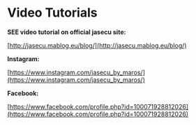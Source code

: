 # Video Tutorials

**SEE video tutorial on official jasecu site:**

 [http://jasecu.mablog.eu/blog/](http://jasecu.mablog.eu/blog/)

**Instagram:**

[https://www.instagram.com/jasecu_by_maros/](https://www.instagram.com/jasecu_by_maros/)

**Facebook:**

[https://www.facebook.com/profile.php?id=100071928812026](https://www.facebook.com/profile.php?id=100071928812026)

<br/><br/>


